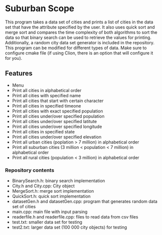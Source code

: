 <H1> Suburban Scope </h1>
This program takes a data set of cities and prints a list of cities in the data set that have the attribute specified by the user. It also uses quick sort and merge sort and compares the time complexity of both algorithms to sort the data so that binary search can be used to retrieve the values for printing. Additionally, a random city data set generator is included in the repository. This program can be modified for different types of data. Make sure to configure cmake file (if using Clion, there is an option that will configure it for you).

<h2> Features </h2>

- Menu
- Print all cities in alphabetical order
- Print all cities with specified name
- Print all cities that start with certain character
- Print all cities in specified timeone
- Print all cities with exact specified population
- Print all cities under/over specified population
- Print all cities under/over specified latitute
- Print all cities under/over specified longitude
- Print all cities in specified state
- Print all cities under/over specified elevation
- Print all urban cities (poplation > 7 million) in alphabetical order
- Print all suburban cities (3 million < population < 7 million) in alphabetical order
- Print all rural cities (population < 3 million) in alphabetical order

<h3> Repository contents </h3>

- BinarySearch.h: binary search implementation
- City.h and City.cpp: City object
- MergeSort.h: merge sort implementation
- QuickSort.h: quick sort implementation
- datasetGen.h and datasetGen.cpp: program that generates random data set of cities
- main.cpp: main file with input parsing
- readerfile.h and readerfile.cpp: files to read data from csv files
- test.txt: smaller data set for testing
- test2.txt: larger data set (100 000 city objects) for testing
